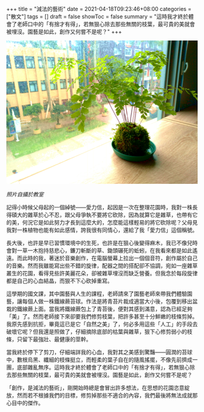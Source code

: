 +++
title = "減法的藝術"
date = 2021-04-18T09:23:46+08:00
categories = ["散文"]
tags = []
draft = false
showToc = false
summary = "這時我才終於體會了老師口中的「有捨才有得」，若無狠心除去那些無關的枝葉，最可貴的美就會被埋沒。園藝是如此，創作又何嘗不是呢？"
+++

![](./cover.jpg)

*照片自攝於教室*

記得小時候父母起的一個綽號——愛力信，起因是一次在整理花園時，我對一株長得碩大的雜草於心不忍，跟父母爭執不要將它砍除，因為就算它是雜草，也帶有它的美，何況它是如此努力才長到這麼大的，怎麼能這樣輕易的將它砍除呢？父母見我對一株植物也能有如此感情，誇我很有同情心，還給了我「愛力信」這個稱號。

長大後，也許是早已習慣環境中的生死，也許是在狠心後變得麻木，我已不像兒時會對一草一木抱持慈悲心，鐮刀斬斷的草、鋤頭碾死的蚯蚓，在我看來都是如此遙遠。而此時的我，著迷於音樂創作，在電腦螢幕上拉出一個個音符，創作屬於自己的音樂。然而我雖能寫出些不錯的旋律，配器之間的搭配卻不協調，宛如一座雜草叢生的花園，看得見些許美麗花朵，卻被雜草埋沒而缺乏營養。但我念於每段旋律都是自己的心血結晶，而狠不下心砍掉重寫。

這學期的國文課，其中園藝與人生的課程，老師請來了園藝老師來帶我們體驗園藝，讓每個人做一株鐵線蕨苔球。作法是將青苔片裁成適當大小後，包覆到移出盆栽的鐵線蕨上面。當我將鐵線蕨包上了青苔後，便對其感到滿意，認為已經足夠「美」了。然而老師接下來卻要我們修剪枝葉，把許多甚至十分鮮嫩的枝條剪掉。我原先感到抗拒，畢竟這已是它「自然之美」了，何必多用這些「人工」的手段去破壞它呢？但我還是照做了，仔細摘除底部的枯葉與雜草，狠下心修剪弱小的枝條，只留下最強壯、最健康的莖幹。

當我終於停下了剪刀，仔細端詳我的心血，我對其之美感到驚豔——圓潤的苔球中，數根烏黑、纖細的枝條挺立，而輕柔的葉子自在的隨風搖擺，不像先前擠成一團，底部雜亂無序。這時我才終於體會了老師口中的「有捨才有得」，若無狠心除去那些無關的枝葉，最可貴的美就會被埋沒。園藝是如此，創作又何嘗不是呢？

「創作，是減法的藝術」，剛開始時總是會冒出許多想法，在思想的花園恣意綻放，然而若不根據我們的目標，修剪掉那些不適合的內容，我們最後將無法成就那心目中的傑作。